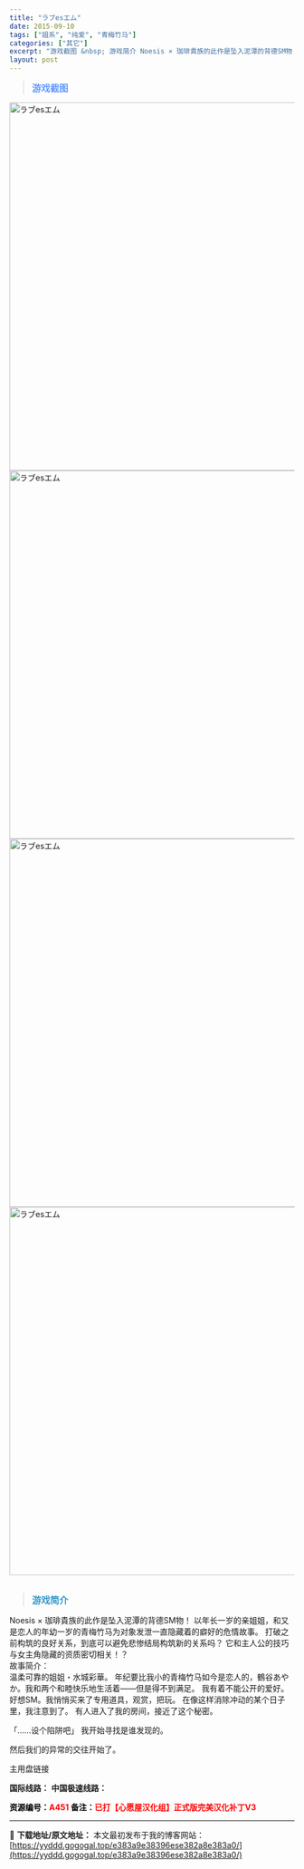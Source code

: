 ```yaml
---
title: "ラブesエム"
date: 2015-09-10
tags: ["姐系", "纯爱", "青梅竹马"]
categories: ["其它"]
excerpt: "游戏截图 &nbsp; 游戏简介 Noesis × 珈琲貴族的此作是坠入泥潭的背德SM物！ 以年长一岁的亲姐姐，和又是恋人的年幼一岁的青梅竹马为对象发泄一直隐藏着的癖好的危情故事。 打破之前构筑的良好关系，到底可以避免悲惨结局构筑新的关系吗？ 它和主人公的技巧与女主角隐藏的资质密切相关！？ 故事简介&hellip;"
layout: post
---
```


<div>
<blockquote><b><span style="font-size: 12pt; color: #6699ff;">游戏截图</span></b></blockquote>
<div><img title="点击放大" src="https://yyddd.gogogal.top/wp-content/uploads/2025/04/20250411_67f8b864645fb.webp" alt="ラブesエム" width="650" /></div>
<div><img title="点击放大" src="https://yyddd.gogogal.top/wp-content/uploads/2025/04/20250411_67f8b865f04a6.webp" alt="ラブesエム" width="650" /></div>
<div><img title="点击放大" src="https://yyddd.gogogal.top/wp-content/uploads/2025/04/20250411_67f8b86764269.webp" alt="ラブesエム" width="650" /></div>
<div><img title="点击放大" src="https://yyddd.gogogal.top/wp-content/uploads/2025/04/20250411_67f8b8699c353.webp" alt="ラブesエム" width="650" /></div>
&nbsp;
<blockquote><b><span style="font-size: 12pt; color: #3399cc;">游戏简介</span></b></blockquote>
<div>Noesis × 珈琲貴族的此作是坠入泥潭的背德SM物！
以年长一岁的亲姐姐，和又是恋人的年幼一岁的青梅竹马为对象发泄一直隐藏着的癖好的危情故事。
打破之前构筑的良好关系，到底可以避免悲惨结局构筑新的关系吗？
它和主人公的技巧与女主角隐藏的资质密切相关！？</div>
<div></div>
<div>故事简介：</div>
<div></div>
<div>温柔可靠的姐姐・水城彩華。
年纪要比我小的青梅竹马如今是恋人的，鶴谷あやか。我和两个和睦快乐地生活着——但是得不到满足。
我有着不能公开的爱好。好想SM。我悄悄买来了专用道具，观赏，把玩。
在像这样消除冲动的某个日子里，我注意到了。
有人进入了我的房间，接近了这个秘密。

「……设个陷阱吧」
我开始寻找是谁发现的。

然后我们的异常的交往开始了。

</div>
<div class="panel panel-primary">
<div class="panel-heading">主用盘链接</div>
<div class="panel-body">

<b>国际线路：</b>
<b>中国极速线路：</b>



</div>
<div class="panel-footer"><span style="color: #ff0000;"><b><span style="color: #000000;">资源编号：</span>A451</b></span>
<span style="color: #ff0000;"><b><span style="color: #000000;">备注：</span>已打【心愿屋汉化组】正式版完美汉化补丁V3</b></span></div>
</div>
</div>

---
📖 **下载地址/原文地址：** 本文最初发布于我的博客网站：[https://yyddd.gogogal.top/e383a9e38396ese382a8e383a0/](https://yyddd.gogogal.top/e383a9e38396ese382a8e383a0/)
